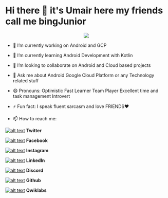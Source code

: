 # Hi there 👋 it's Umair here my friends call me bingJunior 

<div align="center">
<img src="https://i.imgur.com/HgN8w2l.gif" align="centre"/>
</div>

- 🔭 I’m currently working on Android and GCP

- 🌱 I’m currently learning Android Development with Kotlin 

- 👯 I’m looking to collaborate on Android and  Cloud based projects

- 💬 Ask me about Android Google Cloud Platform or any Technology related stuff

- 😄 Pronouns: Optimistic Fast Learner Team Player Excellent time and task management Introvert 

- ⚡ Fun fact: I speak fluent sarcasm and love FRIENDS❤

- 📫 How to reach me:

<!-- Please don't remove this: Grab your social icons from https://github.com/carlsednaoui/gitsocial -->

<!-- display the social media buttons in your README -->

[![alt text][1.1]][1]   **Twitter**

[![alt text][2.1]][2]   **Facebook**

[![alt text][3.1]][3]   **Instagram**

[![alt text][4.1]][4]   **LinkedIn**

[![alt text][5.1]][5]   **Discord**

[![alt text][6.1]][6]   **Github**

[![alt text][7.1]][7]   **Qwiklabs**

<!-- links to social media icons -->

[1.1]: https://i.imgur.com/kuH8mcP.png 

[2.1]: https://i.imgur.com/klASuIl.png 

[3.1]: https://i.imgur.com/5pJX7ys.png 

[4.1]: https://i.imgur.com/VcXtps9.png 

[5.1]: https://i.imgur.com/gtf0sR4.png 

[6.1]: https://i.imgur.com/aAEq7Xh.png 

[7.1]: https://i.imgur.com/hAJIQc3.png?1 

<!-- links to your social media accounts -->

[1]: https://twitter.com/bingJunior_
[2]: https://www.facebook.com/tariq.umair.71
[3]: https://www.instagram.com/bingjunior_/?hl=en
[4]: https://www.linkedin.com/in/umair-tariq-120a11144/
[5]: bingJunior#3619
[6]: http://www.github.com/bingJunior
[7]: https://www.qwiklabs.com/public_profiles/fccaa3e6-8358-4c02-b5a3-bcc11c000f93

